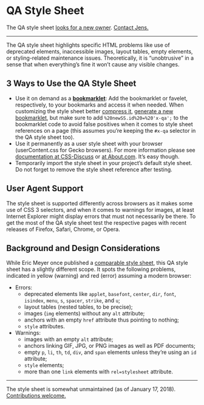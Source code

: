 # QA Style Sheet

The QA style sheet [looks for a new owner](https://plus.google.com/+JensOMeiert/posts/KGcMaJCP5wY). [Contact Jens.](https://meiert.com/en/contact/)

---

The QA style sheet highlights specific HTML problems like use of deprecated elements, inaccessible images, layout tables, empty elements, or styling-related maintenance issues. Theoretically, it is “unobtrusive” in a sense that when everything’s fine it won’t cause any visible changes.

## 3 Ways to Use the QA Style Sheet

* Use it on demand as a [**bookmarklet**](https://hell.meiert.org/core/html/qa-bookmarklet.html): Add the bookmarklet or favelet, respectively, to your bookmarks and access it when needed. When customizing the style sheet better [compress it](https://frontenddogma.com/tools/#exploration-code-optimization), [generate a new bookmarklet](https://www.squarefree.com/userstyles/make-bookmarklet.html), but make sure to add `%20newSS.id%20=%20'x-qa';` to the bookmarklet code to avoid false positives when it comes to style sheet references on a page (this assumes you’re keeping the `#x-qa` selector in the QA style sheet too).
* Use it permanently as a user style sheet with your browser (userContent.css for Gecko browsers). For more information please see [documentation at CSS-Discuss](https://web.archive.org/web/20180105053457/http://css-discuss.incutio.com/?page=UserStylesheets) or [at About.com](https://web.archive.org/web/20161120013248/http://webdesign.about.com/od/css/ht/htcssuserfirefo.htm). It’s easy though.
* Temporarily import the style sheet in your project’s default style sheet. Do not forget to remove the style sheet reference after testing.

## User Agent Support

The style sheet is supported differently across browsers as it makes some use of CSS 3 selectors, and when it comes to warnings for images, at least Internet Explorer might display errors that must not necessarily be there. To get the most of the QA style sheet test the respective pages with recent releases of Firefox, Safari, Chrome, or Opera.

## Background and Design Considerations

While Eric Meyer once published a [comparable style sheet](https://meyerweb.com/eric/thoughts/2007/09/07/diagnostic-styling/), this QA style sheet has a slightly different scope. It spots the following problems, indicated in yellow (warning) and red (error) assuming a modern browser:

* Errors:
  * deprecated elements like `applet`, `basefont`, `center`, `dir`, `font`, `isindex`, `menu`, `s`, `spacer`, `strike`, and `u`;
  * layout tables (nested tables, to be precise);
  * images (`img` elements) without any `alt` attribute;
  * anchors with an empty `href` attribute thus pointing to nothing;
  * `style` attributes.
* Warnings:
  * images with an empty `alt` attribute;
  * anchors linking GIF, JPG, or PNG images as well as PDF documents;
  * empty `p`, `li`, `th`, `td`, `div`, and `span` elements unless they’re using an `id` attribute;
  * `style` elements;
  * more than one `link` elements with `rel=stylesheet` attribute.

---

The style sheet is somewhat unmaintained (as of January 17, 2018). [Contributions welcome.](https://github.com/j9t/qa-style-sheet/issues/new)